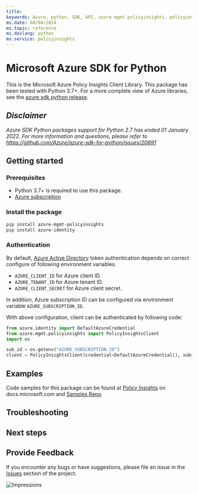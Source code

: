 ```yaml
---
title: 
keywords: Azure, python, SDK, API, azure-mgmt-policyinsights, policyinsights
ms.date: 04/04/2024
ms.topic: reference
ms.devlang: python
ms.service: policyinsights
---
```

# Microsoft Azure SDK for Python

This is the Microsoft Azure Policy Insights Client Library.
This package has been tested with Python 3.7+.
For a more complete view of Azure libraries, see the [azure sdk python release](https://aka.ms/azsdk/python/all).

## _Disclaimer_

_Azure SDK Python packages support for Python 2.7 has ended 01 January 2022. For more information and questions, please refer to https://github.com/Azure/azure-sdk-for-python/issues/20691_

## Getting started

### Prerequisites

- Python 3.7+ is required to use this package.
- [Azure subscription](https://azure.microsoft.com/free/)

### Install the package

```bash
pip install azure-mgmt-policyinsights
pip install azure-identity
```

### Authentication

By default, [Azure Active Directory](https://aka.ms/awps/aad) token authentication depends on correct configure of following environment variables.

- `AZURE_CLIENT_ID` for Azure client ID.
- `AZURE_TENANT_ID` for Azure tenant ID.
- `AZURE_CLIENT_SECRET` for Azure client secret.

In addition, Azure subscription ID can be configured via environment variable `AZURE_SUBSCRIPTION_ID`.

With above configuration, client can be authenticated by following code:

```python
from azure.identity import DefaultAzureCredential
from azure.mgmt.policyinsights import PolicyInsightsClient
import os

sub_id = os.getenv("AZURE_SUBSCRIPTION_ID")
client = PolicyInsightsClient(credential=DefaultAzureCredential(), subscription_id=sub_id)
```

## Examples

Code samples for this package can be found at [Policy Insights](/samples/browse/?languages=python&term=Getting%20started%20-%20Managing&terms=Getting%20started%20-%20Managing) on docs.microsoft.com and [Samples Repo](https://github.com/Azure-Samples/azure-samples-python-management/tree/main/samples/policyinsights)


## Troubleshooting

## Next steps

## Provide Feedback

If you encounter any bugs or have suggestions, please file an issue in the
[Issues](https://github.com/Azure/azure-sdk-for-python/issues)
section of the project. 


![Impressions](https://azure-sdk-impressions.azurewebsites.net/api/impressions/azure-sdk-for-python%2Fazure-mgmt-policyinsights%2FREADME.png)

